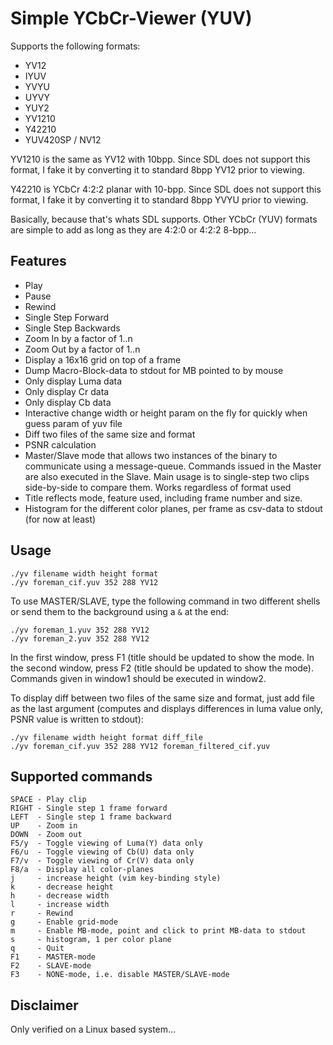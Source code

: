 Simple YCbCr-Viewer (YUV)
=========================

Supports the following formats:

- YV12
- IYUV
- YVYU
- UYVY
- YUY2
- YV1210
- Y42210
- YUV420SP / NV12

YV1210 is the same as YV12 with 10bpp.
Since SDL does not support this format, I fake it
by converting it to standard 8bpp YV12 prior to viewing.

Y42210 is YCbCr 4:2:2 planar with 10-bpp.
Since SDL does not support this format, I fake it
by converting it to standard 8bpp YVYU prior to viewing.

Basically, because that's whats SDL supports.
Other YCbCr (YUV) formats are simple to add as long as
they are 4:2:0 or 4:2:2 8-bpp...

Features
--------

- Play
- Pause
- Rewind
- Single Step Forward
- Single Step Backwards
- Zoom In by a factor of 1..n
- Zoom Out by a factor of 1..n
- Display a 16x16 grid on top of a frame
- Dump Macro-Block-data to stdout for MB pointed
  to by mouse
- Only display Luma data
- Only display Cr data
- Only display Cb data
- Interactive change width or height param on the fly
    for quickly when guess param of yuv file
- Diff two files of the same size and format
- PSNR calculation
- Master/Slave mode that allows two instances of
  the binary to communicate using a message-queue.
  Commands issued in the Master are also executed
  in the Slave. Main usage is to single-step two clips
  side-by-side to compare them. Works regardless of
  format used
- Title reflects mode, feature used, including
  frame number and size.
- Histogram for the different color planes, per frame
  as csv-data to stdout (for now at least)

Usage
-----

    ./yv filename width height format
    ./yv foreman_cif.yuv 352 288 YV12

To use MASTER/SLAVE, type the following
command in two different shells or send them to
the background using a `&` at the end:

    ./yv foreman_1.yuv 352 288 YV12
    ./yv foreman_2.yuv 352 288 YV12

In the first window, press F1 (title should be updated
to show the mode. In the second window, press F2
(title should be updated to show the mode).
Commands given in window1 should be executed in window2.

To display diff between two files of the same size
and format, just add file as the last argument
(computes and displays differences in luma value only,
PSNR value is written to stdout):

    ./yv filename width height format diff_file
    ./yv foreman_cif.yuv 352 288 YV12 foreman_filtered_cif.yuv

Supported commands
------------------

    SPACE - Play clip
    RIGHT - Single step 1 frame forward
    LEFT  - Single step 1 frame backward
    UP    - Zoom in
    DOWN  - Zoom out
    F5/y  - Toggle viewing of Luma(Y) data only
    F6/u  - Toggle viewing of Cb(U) data only
    F7/v  - Toggle viewing of Cr(V) data only
    F8/a  - Display all color-planes
    j     - increase height (vim key-binding style)
    k     - decrease height
    h     - decrease width
    l     - increase width
    r     - Rewind
    g     - Enable grid-mode
    m     - Enable MB-mode, point and click to print MB-data to stdout
    s     - histogram, 1 per color plane
    q     - Quit
    F1    - MASTER-mode
    F2    - SLAVE-mode
    F3    - NONE-mode, i.e. disable MASTER/SLAVE-mode

Disclaimer
----------

Only verified on a Linux based system...
